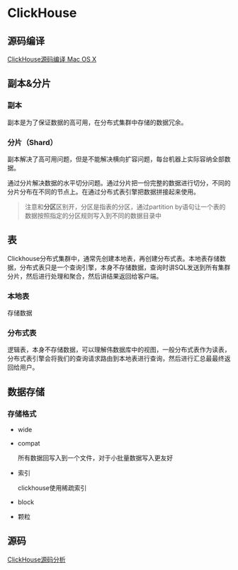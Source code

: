 # ClickHouse

## 源码编译

[ClickHouse源码编译 Mac OS X](https://clickhouse.com/docs/en/development/build-osx/)



## 副本&分片

### 副本

副本是为了保证数据的高可用，在分布式集群中存储的数据冗余。

### 分片（Shard）

副本解决了高可用问题，但是不能解决横向扩容问题，每台机器上实际容纳全部数据。

通过分片解决数据的水平切分问题。通过分片把一份完整的数据进行切分，不同的分片分布在不同的节点上。在通过分布式表引擎把数据拼接起来使用。

> 注意和**分区**区别开，分区是指表的分区，通过partition by语句让一个表的数据按照指定的分区规则写入到不同的数据目录中



## 表

Clickhouse分布式集群中，通常先创建本地表，再创建分布式表。本地表存储数据，分布式表只是一个查询引擎，本身不存储数据，查询时讲SQL发送到所有集群分片，然后进行处理和聚合，然后讲结果返回给客户端。

### 本地表

存储数据

### 分布式表

逻辑表，本身不存储数据，可以理解伟数据库中的视图，一般分布式表作为读表，分布式表引擎会将我们的查询请求路由到本地表进行查询，然后进行汇总最最终返回给用户。



## 数据存储

### 存储格式

- wide

  

- compat

  所有数据回写入到一个文件，对于小批量数据写入更友好



- 索引

  clickhouse使用稀疏索引

- block

- 颗粒



## 源码

[ClickHouse源码分析](ClickHouse源码分析.md)

